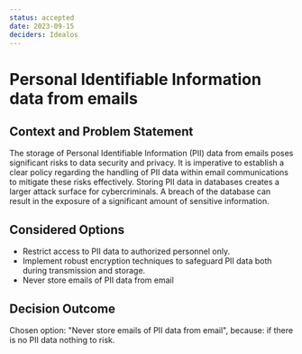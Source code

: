 ```yaml
---
status: accepted
date: 2023-09-15
deciders: Idealos
---
```

# Personal Identifiable Information data from emails

## Context and Problem Statement

The storage of Personal Identifiable Information (PII) data from emails poses
significant risks to data security and privacy. It is imperative to establish a
clear policy regarding the handling of PII data within email communications to
mitigate these risks effectively.
Storing PII data in databases creates a larger attack surface for
cybercriminals. A breach of the database can result in the exposure of a
significant amount of sensitive information.

## Considered Options

* Restrict access to PII data to authorized personnel only.
* Implement robust encryption techniques to safeguard PII data both during
  transmission and storage.
* Never store emails of PII data from email

## Decision Outcome

Chosen option: "Never store emails of PII data from email", because: if there
is no PII data nothing to risk.

